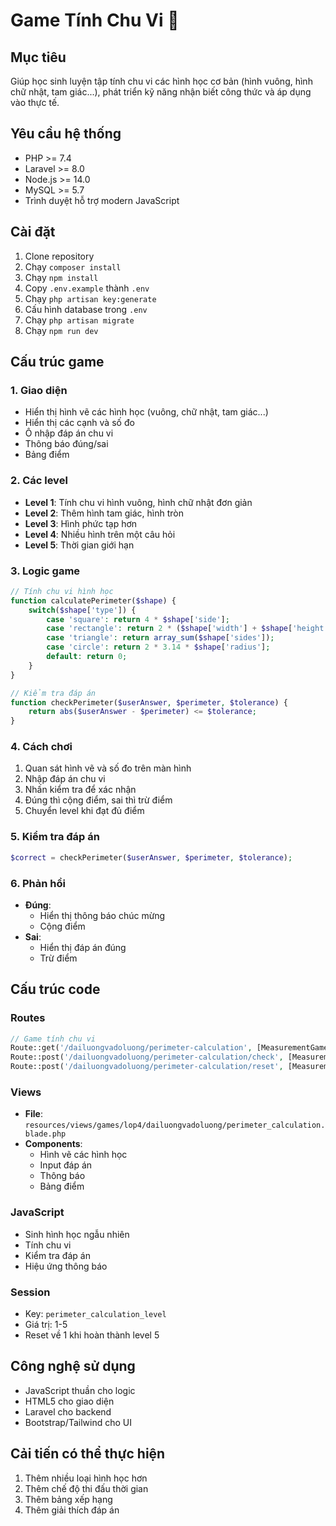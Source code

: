 # Game Tính Chu Vi 📐

## Mục tiêu
Giúp học sinh luyện tập tính chu vi các hình học cơ bản (hình vuông, hình chữ nhật, tam giác...), phát triển kỹ năng nhận biết công thức và áp dụng vào thực tế.

## Yêu cầu hệ thống
- PHP >= 7.4
- Laravel >= 8.0
- Node.js >= 14.0
- MySQL >= 5.7
- Trình duyệt hỗ trợ modern JavaScript

## Cài đặt
1. Clone repository
2. Chạy `composer install`
3. Chạy `npm install`
4. Copy `.env.example` thành `.env`
5. Chạy `php artisan key:generate`
6. Cấu hình database trong `.env`
7. Chạy `php artisan migrate`
8. Chạy `npm run dev`

## Cấu trúc game

### 1. Giao diện
- Hiển thị hình vẽ các hình học (vuông, chữ nhật, tam giác...)
- Hiển thị các cạnh và số đo
- Ô nhập đáp án chu vi
- Thông báo đúng/sai
- Bảng điểm

### 2. Các level
- **Level 1**: Tính chu vi hình vuông, hình chữ nhật đơn giản
- **Level 2**: Thêm hình tam giác, hình tròn
- **Level 3**: Hình phức tạp hơn
- **Level 4**: Nhiều hình trên một câu hỏi
- **Level 5**: Thời gian giới hạn

### 3. Logic game
```php
// Tính chu vi hình học
function calculatePerimeter($shape) {
    switch($shape['type']) {
        case 'square': return 4 * $shape['side'];
        case 'rectangle': return 2 * ($shape['width'] + $shape['height']);
        case 'triangle': return array_sum($shape['sides']);
        case 'circle': return 2 * 3.14 * $shape['radius'];
        default: return 0;
    }
}

// Kiểm tra đáp án
function checkPerimeter($userAnswer, $perimeter, $tolerance) {
    return abs($userAnswer - $perimeter) <= $tolerance;
}
```

### 4. Cách chơi
1. Quan sát hình vẽ và số đo trên màn hình
2. Nhập đáp án chu vi
3. Nhấn kiểm tra để xác nhận
4. Đúng thì cộng điểm, sai thì trừ điểm
5. Chuyển level khi đạt đủ điểm

### 5. Kiểm tra đáp án
```php
$correct = checkPerimeter($userAnswer, $perimeter, $tolerance);
```

### 6. Phản hồi
- **Đúng**: 
  - Hiển thị thông báo chúc mừng
  - Cộng điểm
- **Sai**: 
  - Hiển thị đáp án đúng
  - Trừ điểm

## Cấu trúc code

### Routes
```php
// Game tính chu vi
Route::get('/dailuongvadoluong/perimeter-calculation', [MeasurementGameController::class, 'perimeterCalculationGame']);
Route::post('/dailuongvadoluong/perimeter-calculation/check', [MeasurementGameController::class, 'checkPerimeterCalculationAnswer']);
Route::post('/dailuongvadoluong/perimeter-calculation/reset', [MeasurementGameController::class, 'resetPerimeterCalculationGame']);
```

### Views
- **File**: `resources/views/games/lop4/dailuongvadoluong/perimeter_calculation.blade.php`
- **Components**:
  - Hình vẽ các hình học
  - Input đáp án
  - Thông báo
  - Bảng điểm

### JavaScript
- Sinh hình học ngẫu nhiên
- Tính chu vi
- Kiểm tra đáp án
- Hiệu ứng thông báo

### Session
- Key: `perimeter_calculation_level`
- Giá trị: 1-5
- Reset về 1 khi hoàn thành level 5

## Công nghệ sử dụng
- JavaScript thuần cho logic
- HTML5 cho giao diện
- Laravel cho backend
- Bootstrap/Tailwind cho UI

## Cải tiến có thể thực hiện
1. Thêm nhiều loại hình học hơn
2. Thêm chế độ thi đấu thời gian
3. Thêm bảng xếp hạng
4. Thêm giải thích đáp án 